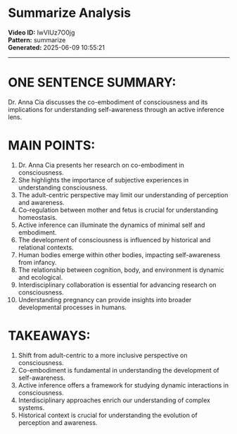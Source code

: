 # Summarize Analysis

**Video ID:** lwVIUz7O0jg  
**Pattern:** summarize  
**Generated:** 2025-06-09 10:55:21  

---

# ONE SENTENCE SUMMARY:
Dr. Anna Cia discusses the co-embodiment of consciousness and its implications for understanding self-awareness through an active inference lens.

# MAIN POINTS:
1. Dr. Anna Cia presents her research on co-embodiment in consciousness.
2. She highlights the importance of subjective experiences in understanding consciousness.
3. The adult-centric perspective may limit our understanding of perception and awareness.
4. Co-regulation between mother and fetus is crucial for understanding homeostasis.
5. Active inference can illuminate the dynamics of minimal self and embodiment.
6. The development of consciousness is influenced by historical and relational contexts.
7. Human bodies emerge within other bodies, impacting self-awareness from infancy.
8. The relationship between cognition, body, and environment is dynamic and ecological.
9. Interdisciplinary collaboration is essential for advancing research on consciousness.
10. Understanding pregnancy can provide insights into broader developmental processes in humans.

# TAKEAWAYS:
1. Shift from adult-centric to a more inclusive perspective on consciousness.
2. Co-embodiment is fundamental in understanding the development of self-awareness.
3. Active inference offers a framework for studying dynamic interactions in consciousness.
4. Interdisciplinary approaches enrich our understanding of complex systems.
5. Historical context is crucial for understanding the evolution of perception and awareness.